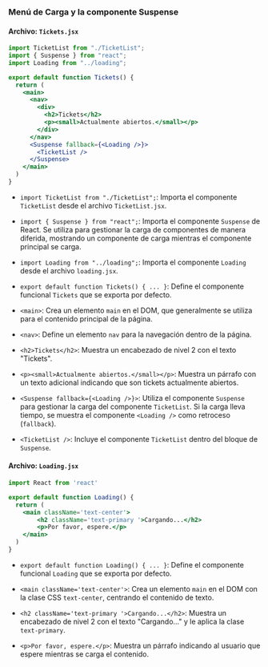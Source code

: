 ### Menú de Carga y la componente Suspense

#### Archivo: `Tickets.jsx`

```jsx
import TicketList from "./TicketList";
import { Suspense } from "react";
import Loading from "../loading";

export default function Tickets() {
  return (
    <main>
      <nav>
        <div>
          <h2>Tickets</h2>
          <p><small>Actualmente abiertos.</small></p>
        </div>
      </nav>
      <Suspense fallback={<Loading />}>
        <TicketList />
      </Suspense>
    </main>
  )
}
```

- `import TicketList from "./TicketList";`: Importa el componente `TicketList` desde el archivo `TicketList.jsx`.

- `import { Suspense } from "react";`: Importa el componente `Suspense` de React. Se utiliza para gestionar la carga de componentes de manera diferida, mostrando un componente de carga mientras el componente principal se carga.

- `import Loading from "../loading";`: Importa el componente `Loading` desde el archivo `loading.jsx`.

- `export default function Tickets() { ... }`: Define el componente funcional `Tickets` que se exporta por defecto.

- `<main>`: Crea un elemento `main` en el DOM, que generalmente se utiliza para el contenido principal de la página.

- `<nav>`: Define un elemento `nav` para la navegación dentro de la página.

- `<h2>Tickets</h2>`: Muestra un encabezado de nivel 2 con el texto "Tickets".

- `<p><small>Actualmente abiertos.</small></p>`: Muestra un párrafo con un texto adicional indicando que son tickets actualmente abiertos.

- `<Suspense fallback={<Loading />}>`: Utiliza el componente `Suspense` para gestionar la carga del componente `TicketList`. Si la carga lleva tiempo, se muestra el componente `<Loading />` como retroceso (`fallback`).

- `<TicketList />`: Incluye el componente `TicketList` dentro del bloque de `Suspense`.

#### Archivo: `Loading.jsx`

```jsx
import React from 'react'

export default function Loading() {
  return (
    <main className='text-center'> 
        <h2 className='text-primary '>Cargando...</h2>
        <p>Por favor, espere.</p>
    </main>
  )
}
```

- `export default function Loading() { ... }`: Define el componente funcional `Loading` que se exporta por defecto.

- `<main className='text-center'>`: Crea un elemento `main` en el DOM con la clase CSS `text-center`, centrando el contenido de texto.

- `<h2 className='text-primary '>Cargando...</h2>`: Muestra un encabezado de nivel 2 con el texto "Cargando..." y le aplica la clase `text-primary`.

- `<p>Por favor, espere.</p>`: Muestra un párrafo indicando al usuario que espere mientras se carga el contenido.